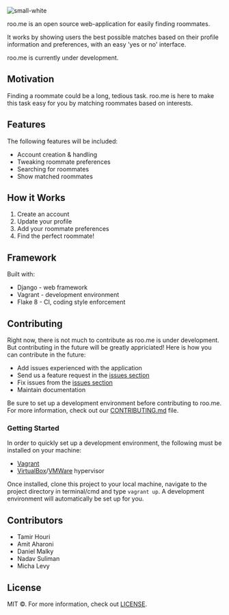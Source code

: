 ![small-white](https://user-images.githubusercontent.com/53123142/110364209-287bbd80-804c-11eb-91c3-a158b115ef27.png)

roo.me is an open source web-application for easily finding roommates. 

It works by showing users the best possible matches based on their profile information and preferences, with an easy 'yes or no' interface.

roo.me is currently under development.



## Motivation

Finding a roommate could be a long, tedious task. roo.me is here to make this task easy for you by matching roommates based on interests.



## Features

The following features will be included:

- Account creation & handling
- Tweaking roommate preferences
- Searching for roommates
- Show matched roommates



## How it Works

1. Create an account
2. Update your profile
3. Add your roommate preferences
4. Find the perfect roommate!



## Framework

Built with:

- Django - web framework
- Vagrant - development environment
- Flake 8 - CI, coding style enforcement



## Contributing

Right now, there is not much to contribute as roo.me is under development. But contributing in the future will be greatly appriciated! Here is how you can contribute in the future:

- Add issues experienced with the application
- Send us a feature request in the [issues section](https://github.com/beyond-io/roo.me/issues)
- Fix issues from the [issues section](https://github.com/beyond-io/roo.me/issues)
- Maintain documentation

Be sure to set up a development environment before contributing to roo.me. For more information, check out our [CONTRIBUTING.md](https://github.com/beyond-io/roo.me/blob/main/CONTRIBUTING.md) file.

### Getting Started

In order to quickly set up a development environment, the following must be installed on your machine:

- [Vagrant](https://www.vagrantup.com/)
- [VirtualBox](https://www.virtualbox.org/)/[VMWare](https://www.vmware.com/) hypervisor

Once installed, clone this project to your local machine, navigate to the project directory in terminal/cmd and type `vagrant up`. A development environment will automatically be set up for you.



## Contributors

- Tamir Houri
- Amit Aharoni
- Daniel Malky
- Nadav Suliman
- Micha Levy



## License

MIT ©. For more information, check out [LICENSE](https://github.com/beyond-io/roo.me/blob/main/LICENSE).